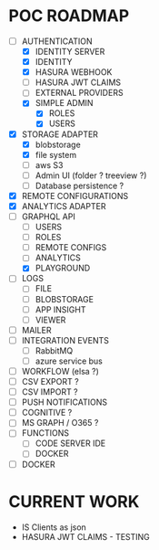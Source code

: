 POC ROADMAP
===========

- [ ] AUTHENTICATION
  - [x] IDENTITY SERVER
  - [x] IDENTITY
  - [x] HASURA WEBHOOK
  - [ ] HASURA JWT CLAIMS
  - [ ] EXTERNAL PROVIDERS
  - [x] SIMPLE ADMIN
    - [x] ROLES
    - [x] USERS
- [x] STORAGE ADAPTER
    - [x] blobstorage
    - [x] file system
    - [ ] aws S3
    - [ ] Admin UI (folder ? treeview ?)
    - [ ] Database persistence ?
- [x] REMOTE CONFIGURATIONS
- [x] ANALYTICS ADAPTER
- [ ] GRAPHQL API
  - [ ] USERS
  - [ ] ROLES
  - [ ] REMOTE CONFIGS
  - [ ] ANALYTICS
  - [x] PLAYGROUND
- [ ] LOGS
  - [ ] FILE
  - [ ] BLOBSTORAGE
  - [ ] APP INSIGHT
  - [ ] VIEWER
- [ ] MAILER
- [ ] INTEGRATION EVENTS
    - [ ] RabbitMQ
    - [ ] azure service bus
- [ ] WORKFLOW (elsa ?)
- [ ] CSV EXPORT ?
- [ ] CSV IMPORT ?
- [ ] PUSH NOTIFICATIONS
- [ ] COGNITIVE ?
- [ ] MS GRAPH / O365 ?
- [ ] FUNCTIONS
  - [ ] CODE SERVER IDE
  - [ ] DOCKER
- [ ] DOCKER  

CURRENT WORK
============

* IS Clients as json
* HASURA JWT CLAIMS - TESTING
